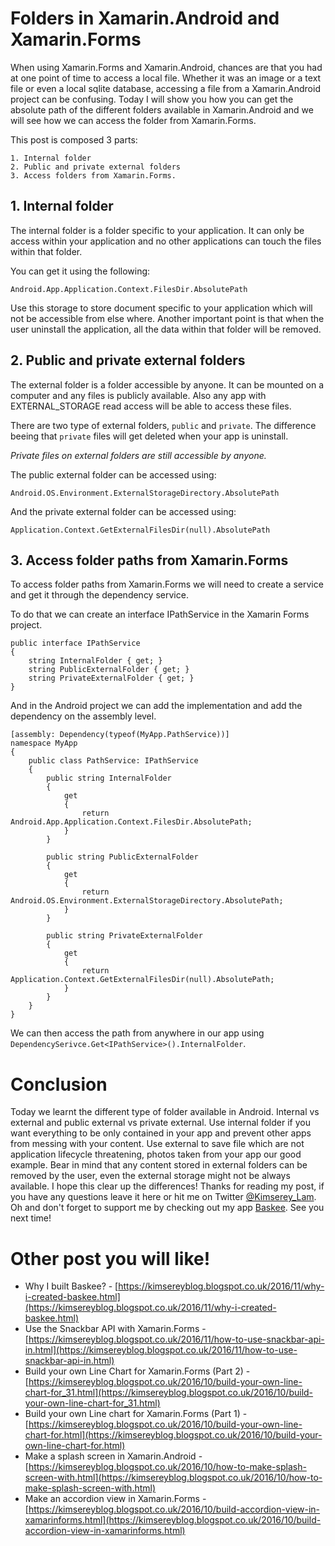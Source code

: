 # Folders in Xamarin.Android and Xamarin.Forms

When using Xamarin.Forms and Xamarin.Android, chances are that you had at one point of time to access a local file.
Whether it was an image or a text file or even a local sqlite database, accessing a file from a Xamarin.Android project can be confusing.
Today I will show you how you can get the absolute path of the different folders available in Xamarin.Android and we will see how we can access the folder from Xamarin.Forms.

This post is composed 3 parts:

```
1. Internal folder
2. Public and private external folders
3. Access folders from Xamarin.Forms.
```

## 1. Internal folder

The internal folder is a folder specific to your application.
It can only be access within your application and no other applications can touch the files within that folder.

You can get it using the following:

```
Android.App.Application.Context.FilesDir.AbsolutePath
```

Use this storage to store document specific to your application which will not be accessible from else where.
Another important point is that when the user uninstall the application, all the data within that folder will be removed.

## 2. Public and private external folders

The external folder is a folder accessible by anyone.
It can be mounted on a computer and any files is publicly available. Also any app with EXTERNAL_STORAGE read access will be able to access these files.

There are two type of external folders, `public` and `private`.
The difference beeing that `private` files will get deleted when your app is uninstall.

_Private files on external folders are still accessible by anyone._

The public external folder can be accessed using:
```
Android.OS.Environment.ExternalStorageDirectory.AbsolutePath
```

And the private external folder can be accessed using:
```
Application.Context.GetExternalFilesDir(null).AbsolutePath
```

## 3. Access folder paths from Xamarin.Forms

To access folder paths from Xamarin.Forms we will need to create a service and get it through the dependency service.

To do that we can create an interface IPathService in the Xamarin Forms project.

```
public interface IPathService 
{
    string InternalFolder { get; }
    string PublicExternalFolder { get; }
    string PrivateExternalFolder { get; }
}
```

And in the Android project we can add the implementation and add the dependency on the assembly level.

```
[assembly: Dependency(typeof(MyApp.PathService))]
namespace MyApp
{
    public class PathService: IPathService
    {
        public string InternalFolder
        {
            get 
            { 
                return Android.App.Application.Context.FilesDir.AbsolutePath;
            }
        }

        public string PublicExternalFolder
        { 
            get
            {
                return Android.OS.Environment.ExternalStorageDirectory.AbsolutePath;
            }
        }

        public string PrivateExternalFolder
        {
            get 
            {
                return Application.Context.GetExternalFilesDir(null).AbsolutePath; 
            }
        }
    }
}
```

We can then access the path from anywhere in our app using `DependencySerivce.Get<IPathService>().InternalFolder`.

# Conclusion

Today we learnt the different type of folder available in Android. Internal vs external and public external vs private external.
Use internal folder if you want everything to be only contained in your app and prevent other apps from messing with your content. Use external to save file which are not application lifecycle threatening, photos taken from your app our good example. Bear in mind that any content stored in external folders can be removed by the user, even the external storage might not be always available.
I hope this clear up the differences! 
Thanks for reading my post, if you have any questions leave it here or hit me on Twitter [@Kimserey_Lam](https://twitter.com/Kimserey_Lam). 
Oh and don't forget to support me by checking out my app [Baskee](https://www.kimsereylam.com/baskee). See you next time!

# Other post you will like!

- Why I built Baskee? - [https://kimsereyblog.blogspot.co.uk/2016/11/why-i-created-baskee.html](https://kimsereyblog.blogspot.co.uk/2016/11/why-i-created-baskee.html)
- Use the Snackbar API with Xamarin.Forms - [https://kimsereyblog.blogspot.co.uk/2016/11/how-to-use-snackbar-api-in.html](https://kimsereyblog.blogspot.co.uk/2016/11/how-to-use-snackbar-api-in.html)
- Build your own Line Chart for Xamarin.Forms (Part 2) - [https://kimsereyblog.blogspot.co.uk/2016/10/build-your-own-line-chart-for_31.html](https://kimsereyblog.blogspot.co.uk/2016/10/build-your-own-line-chart-for_31.html)
- Build your own Line chart for Xamarin.Forms (Part 1) - [https://kimsereyblog.blogspot.co.uk/2016/10/build-your-own-line-chart-for.html](https://kimsereyblog.blogspot.co.uk/2016/10/build-your-own-line-chart-for.html)
- Make a splash screen in Xamarin.Android - [https://kimsereyblog.blogspot.co.uk/2016/10/how-to-make-splash-screen-with.html](https://kimsereyblog.blogspot.co.uk/2016/10/how-to-make-splash-screen-with.html)
- Make an accordion view in Xamarin.Forms - [https://kimsereyblog.blogspot.co.uk/2016/10/build-accordion-view-in-xamarinforms.html](https://kimsereyblog.blogspot.co.uk/2016/10/build-accordion-view-in-xamarinforms.html)
